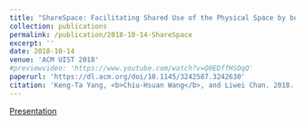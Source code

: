 ```yaml
---
title: "ShareSpace: Facilitating Shared Use of the Physical Space by both VR Head-Mounted Display and External Users"
collection: publications
permalink: /publication/2018-10-14-ShareSpace
excerpt: ''
date: 2018-10-14
venue: 'ACM UIST 2018'
#previewvideo: 'https://www.youtube.com/watch?v=Q0EDffHSOqQ'
paperurl: 'https://dl.acm.org/doi/10.1145/3242587.3242630'
citation: 'Keng-Ta Yang, <b>Chiu-Hsuan Wang</b>, and Liwei Chan. 2018. ShareSpace: Facilitating Shared Use of the Physical Space by both VR Head-Mounted Display and External Users. In Proceedings of the 31st Annual ACM Symposium on User Interface Software and Technology (UIST ’18). Association for Computing Machinery, New York, NY, USA, 499–509. '
---
```

[Presentation](https://www.youtube.com/watch?v=fmbMHZ2yPUE)